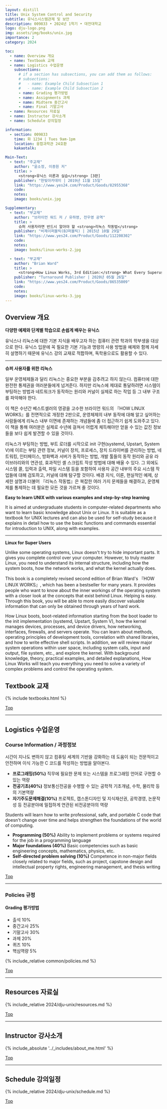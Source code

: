 ```yaml
---
layout: distill
title: Unix System Control and Security
subtitle: 유닉스시스템관제 및 보안
description: 009833 • 2024년 1학기 • 대전대학교
logo: dju-logo.png
img: assets/img/books/unix.jpg
importance: 2
category: 2024

toc:
  - name: Overview 개요
  - name: Textbook 교재
  - name: Logistics 수업운영
    subsections:
      # if a section has subsections, you can add them as follows:
      # subsections:
      #   - name: Example Child Subsection 1
      #   - name: Example Child Subsection 2
      - name: Grading 평가방법
      - name: Assignments 과제
      - name: Midterm 중간고사
      - name: Final 기말고사
  - name: Resources 자료실
  - name: Instructor 강사소개
  - name: Schedule 강의일정

information:
  - section: 009833
    time: 화 1234 | Tues 9am-1pm
    location: 융합과학관 24호환
    kakaotalk:

Main-Text:
  - text: "주교재"
    author: "윤소정, 이종원 저"
    title: >
      <strong>유닉스 이론과 실습</strong> [3판]
    publisher: "한빛아카데미 | 2019년 11월 15일"
    link: "https://www.yes24.com/Product/Goods/82955368"
    code:
    notes:
    image: books/unix.jpg

Supplementary:
  - text: "부교재"
    author: "브라이언 워드 저 / 유하영, 전우영 공역"
    title: >
      슈퍼 사용자라면 반드시 알아야 할 <strong>리눅스 작동법</strong>
    publisher: "비제이퍼블릭(BJ퍼블릭) | 2015년 10월 29일"
    link: "https://www.yes24.com/Product/Goods/112208302"
    code:
    notes:
    image: books/linux-works-2.jpg

  - text: "부교재"
    author: "Brian Ward"
    title: >
      <strong>How Linux Works, 3rd Edition:</strong> What Every Superuser Should Know
    publisher: "Turnaround Publisher | 2020년 05월 26일"
    link: "https://www.yes24.com/Product/Goods/86535009"
    code:
    notes:
    image: books/linux-works-3.jpg
---
```


## Overview 개요

**다양한 예제와 단계별 학습으로 손쉽게 배우는 유닉스**

유닉스나 리눅스에 대한 기본 지식을 배우고자 하는 컴퓨터 관련 학과의 학부생을 대상으로 한다. 유닉스 입문에 꼭 필요한 기본 기능과 명령의 사용 방법을 예제와 함께 자세히 설명하기 때문에 유닉스 강의 교재로 적합하며, 독학용으로도 활용할 수 있다.

---

**슈퍼 사용자를 위한 리눅스**

일부 운영체제들과 달리 리눅스는 중요한 부분을 감추려고 하지 않는다. 컴퓨터에 대한 완전한 통제권을 여러분들에게 넘겨준다. 하지만 리눅스에 제대로 통달하려면 시스템이 부팅하는 방법과 네트워크가 동작하는 원리와 커널이 실제로 하는 작업 등 그 내부 구조를 파악해야 한다.

이 책은 수년간 베스트셀러의 영광을 고수한 브라이언 워드의 『HOW LINUX WORKS』를 전면적으로 개정한 2판으로, 운영체제의 내부 동작에 대해 알고 싶어하는 사람들에게 리눅스 내부 이면에 존재하는 개념들에 좀 더 접근하기 쉽게 도와주고 있다. 이 책을 통해 여러분은 실제로 수년에 걸쳐서 어렵게 체득해야만 얻을 수 있는 값진 정보들을 보다 쉽게 발견할 수 있을 것이다.

리눅스가 부팅하는 방법, 부트 로더를 시작으로 init 구현(systemd, Upstart, System V)에 이르는 부팅 관련 정보, 커널이 장치, 프로세스, 장치 드라이버를 관리하는 방법, 네트워킹, 인터페이스, 방화벽과 서버가 동작하는 방법, 개발 툴들의 동작 원리와 공유 라이브러리와의 연관성, 효과적인 셸 스크립트 작성 방법에 대해 배울 수 있다. 그 외에도 시스템 콜, 입력과 출력, 파일 시스템 등을 포함하여 사용자 공간 내부의 주요 시스템 작업들에 대해 검토하고, 커널에 대해 탐구할 것이다. 배경 지식, 이론, 현실적인 예제, 상세한 설명과 더불어 『리눅스 작동법』은 복잡한 여러 가지 문제들을 해결하고, 운영체제를 통제하는 데 필요한 모든 것을 가르쳐 줄 것이다.

**Easy to learn UNIX with various examples and step-by-step learning**

It is aimed at undergraduate students in computer-related departments who want to learn basic knowledge about Unix or Linux. It is suitable as a textbook for UNIX lectures and can also be used for self-study because it explains in detail how to use the basic functions and commands essential for introduction to UNIX, along with examples.

---

**Linux for Super Users**

Unlike some operating systems, Linux doesn't try to hide important parts. It gives you complete control over your computer. However, to truly master Linux, you need to understand its internal structure, including how the system boots, how the network works, and what the kernel actually does.

This book is a completely revised second edition of Brian Ward's 『HOW LINUX WORKS』, which has been a bestseller for many years. It provides people who want to know about the inner workings of the operating system with a closer look at the concepts that exist behind Linux. Helping is easy. Through this book, you will be able to more easily discover valuable information that can only be obtained through years of hard work.

How Linux boots, boot-related information starting from the boot loader to the init implementation (systemd, Upstart, System V), how the kernel manages devices, processes, and device drivers, how networking, interfaces, firewalls, and servers operate. You can learn about methods, operating principles of development tools, correlation with shared libraries, and how to write effective shell scripts. In addition, we will review major system operations within user space, including system calls, input and output, file system, etc., and explore the kernel. With background knowledge, theory, practical examples, and detailed explanations, How Linux Works will teach you everything you need to solve a variety of complex problems and control the operating system.

## Textbook 교재

{% include textbooks.html %}

<a class="btncv" href="#">Top</a>

---

## Logistics 수업운영

### Course Information / 과정정보

시간이 지나도 변하지 않고 컴퓨팅 세계의 기반을 강화하는 데 도움이 되는 전문적이고 안전하며 이식 가능한 C 코드를 작성하는 방법을 알아본다.

- **프로그래밍(50%)** 직무에 필요한 문제 또는 시스템을 프로그래밍 언어로 구현할 수 있는 역량
- **전공기초(40%)** 정보통신전공을 수행할 수 있는 공학적 기초개념, 수학, 물리학 등의 기본역량
- **자기주도문제해결(10%)** 프로젝트, 캡스톤디자인 및 지식재산권, 공학경영, 논문작성 등 전공분야에 밀접하게 연관된 비전공분야의 역량

Students will learn how to write professional, safe, and portable C code that doesn't change over time and helps strengthen the foundations of the world of computing.

- **Programming (50%)** Ability to implement problems or systems required for the job in a programming language
- **Major foundations (40%)** Basic competencies such as basic engineering concepts, mathematics, physics, etc.
- **Self-directed problem solving (10%)** Competence in non-major fields closely related to major fields, such as project, capstone design and intellectual property rights, engineering management, and thesis writing

<a class="btncv" href="#">Top</a>

---

### Policies 규정

#### Grading 평가방법

- 출석 10%
- 중간고사 25%
- 기말고사 30%
- 과제 20%
- 퀴즈 10%
- 핵심역량 5%

{% include_relative common/policies.md %}

<a class="btncv" href="#">Top</a>

---

## Resources 자료실

{% include_relative 2024/dju-unix/resources.md %}

<a class="btncv" href="#">Top</a>

---

## Instructor 강사소개

{% include_absolute '../_includes/about_me.html' %}

<a class="btncv" href="#">Top</a>

---

## Schedule 강의일정

{% include_relative 2024/dju-unix/schedule.md %}

<a class="btncv" href="#">Top</a>
